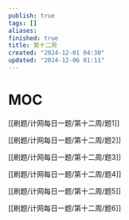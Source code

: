 ```yaml
---
publish: true
tags: []
aliases: 
finished: true
title: 第十二周
created: "2024-12-01 04:30"
updated: "2024-12-06 01:11"
---
```

# MOC

[[刷题/计网每日一题/第十二周/题1]]

[[刷题/计网每日一题/第十二周/题2]]

[[刷题/计网每日一题/第十二周/题3]]

[[刷题/计网每日一题/第十二周/题4]]

[[刷题/计网每日一题/第十二周/题5]]

[[刷题/计网每日一题/第十二周/题6]]

